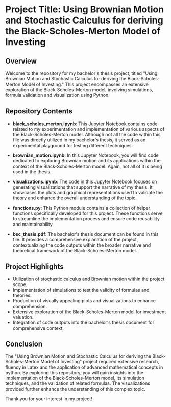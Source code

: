 # Project Title: Using Brownian Motion and Stochastic Calculus for deriving the Black-Scholes-Merton Model of Investing

## Overview

Welcome to the repository for my bachelor's thesis project, titled "Using Brownian Motion and Stochastic Calculus for deriving the Black-Scholes-Merton Model of Investing." This project encompasses an extensive exploration of the Black-Scholes-Merton model, involving simulations, formula validation and visualization using Python.

## Repository Contents

- **black_scholes_merton.ipynb**: This Jupyter Notebook contains code related to my experimentation and implementation of various aspects of the Black-Scholes-Merton model. Although not all the code within this file was directly utilized in my bachelor's thesis, it served as an experimental playground for testing different techniques.

- **brownian_motion.ipynb**: In this Jupyter Notebook, you will find code dedicated to exploring Brownian motion and its applications within the context of the Black-Scholes-Merton model. Again, not all of it is being used in the thesis.

- **visualizations.ipynb**: The code in this Jupyter Notebook focuses on generating visualizations that support the narrative of my thesis. It showcases the plots and graphical representations used to validate the theory and enhance the overall understanding of the topic.

- **functions.py**: This Python module contains a collection of helper functions specifically developed for this project. These functions serve to streamline the implementation process and ensure code reusability and maintainability.

- **bsc_thesis.pdf**: The bachelor's thesis document can be found in this file. It provides a comprehensive explanation of the project, contextualizing the code outputs within the broader narrative and theoretical framework of the Black-Scholes-Merton model.

## Project Highlights

- Utilization of stochastic calculus and Brownian motion within the project scope.
- Implementation of simulations to test the validity of formulas and theories.
- Production of visually appealing plots and visualizations to enhance comprehension.
- Extensive exploration of the Black-Scholes-Merton model for investment valuation.
- Integration of code outputs into the bachelor's thesis document for comprehensive context.

## Conclusion

The "Using Brownian Motion and Stochastic Calculus for deriving the Black-Scholes-Merton Model of Investing" project required extensive research, fluency in Latex and the application of advanced mathematical concepts in python. By exploring this repository, you will gain insights into the implementation of the Black-Scholes-Merton model, its simulation techniques, and the validation of related formulas. The visualizations provided further enhance the understanding of this complex topic.

Thank you for your interest in my project!
